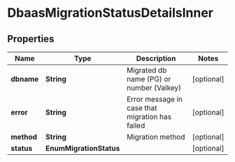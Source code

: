 

# DbaasMigrationStatusDetailsInner


## Properties

| Name | Type | Description | Notes |
|------------ | ------------- | ------------- | -------------|
|**dbname** | **String** | Migrated db name (PG) or number (Valkey) |  [optional] |
|**error** | **String** | Error message in case that migration has failed |  [optional] |
|**method** | **String** | Migration method |  [optional] |
|**status** | **EnumMigrationStatus** |  |  [optional] |



